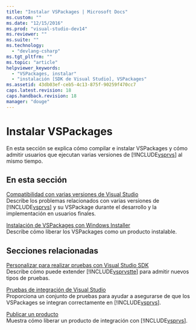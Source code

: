 ```yaml
---
title: "Instalar VSPackages | Microsoft Docs"
ms.custom: ""
ms.date: "12/15/2016"
ms.prod: "visual-studio-dev14"
ms.reviewer: ""
ms.suite: ""
ms.technology: 
  - "devlang-csharp"
ms.tgt_pltfrm: ""
ms.topic: "article"
helpviewer_keywords: 
  - "VSPackages, instalar"
  - "instalación [SDK de Visual Studio], VSPackages"
ms.assetid: 43db03ef-ceb5-4c13-875f-90259f470cc7
caps.latest.revision: 18
caps.handback.revision: 18
manager: "douge"
---
```

# Instalar VSPackages
En esta sección se explica cómo compilar e instalar VSPackages y cómo admitir usuarios que ejecutan varias versiones de [!INCLUDE[vsprvs](../code-quality/includes/vsprvs_md.md)] al mismo tiempo.  
  
## En esta sección  
 [Compatibilidad con varias versiones de Visual Studio](../extensibility/supporting-multiple-versions-of-visual-studio.md)  
 Describe los problemas relacionados con varias versiones de [!INCLUDE[vsprvs](../code-quality/includes/vsprvs_md.md)] y su VSPackage durante el desarrollo y la implementación en usuarios finales.  
  
 [Instalación de VSPackages con Windows Installer](../extensibility/internals/installing-vspackages-with-windows-installer.md)  
 Describe cómo liberar los VSPackages como un producto instalable.  
  
## Secciones relacionadas  
 [Personalizar para realizar pruebas con Visual Studio SDK](http://msdn.microsoft.com/es-es/9cf7a840-dd66-4b00-90f7-e00e40370a69)  
 Describe cómo puede extender [!INCLUDE[vsprvstte](../misc/includes/vsprvstte_md.md)] para admitir nuevos tipos de pruebas.  
  
 [Pruebas de integración de Visual Studio](http://msdn.microsoft.com/es-es/8d741735-7d93-46c2-ab93-01da7a0e016d)  
 Proporciona un conjunto de pruebas para ayudar a asegurarse de que los VSPackages se integran correctamente en [!INCLUDE[vsprvs](../code-quality/includes/vsprvs_md.md)].  
  
 [Publicar un producto](../misc/releasing-a-visual-studio-integration-product.md)  
 Muestra cómo liberar un producto de integración con [!INCLUDE[vsprvs](../code-quality/includes/vsprvs_md.md)].